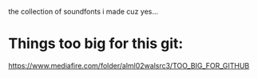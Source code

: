 the collection of soundfonts i made cuz yes...

# Things too big for this git:
https://www.mediafire.com/folder/alml02walsrc3/TOO_BIG_FOR_GITHUB
